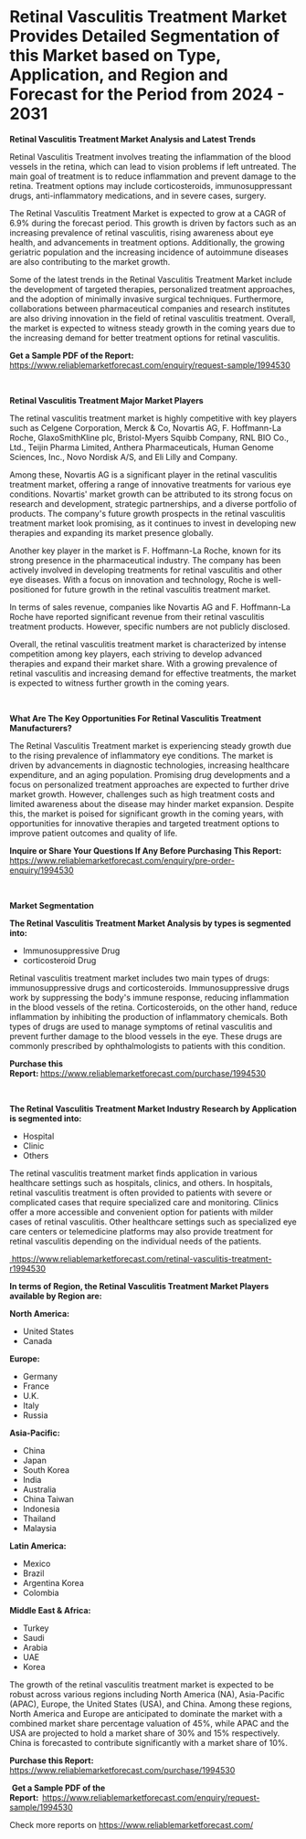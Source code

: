 <p><h1>Retinal Vasculitis Treatment Market Provides Detailed Segmentation of this Market based on Type, Application, and Region and Forecast for the Period from 2024 - 2031</h1></p><p><strong>Retinal Vasculitis Treatment Market Analysis and Latest Trends</strong></p>
<p><p>Retinal Vasculitis Treatment involves treating the inflammation of the blood vessels in the retina, which can lead to vision problems if left untreated. The main goal of treatment is to reduce inflammation and prevent damage to the retina. Treatment options may include corticosteroids, immunosuppressant drugs, anti-inflammatory medications, and in severe cases, surgery.</p><p>The Retinal Vasculitis Treatment Market is expected to grow at a CAGR of 6.9% during the forecast period. This growth is driven by factors such as an increasing prevalence of retinal vasculitis, rising awareness about eye health, and advancements in treatment options. Additionally, the growing geriatric population and the increasing incidence of autoimmune diseases are also contributing to the market growth.</p><p>Some of the latest trends in the Retinal Vasculitis Treatment Market include the development of targeted therapies, personalized treatment approaches, and the adoption of minimally invasive surgical techniques. Furthermore, collaborations between pharmaceutical companies and research institutes are also driving innovation in the field of retinal vasculitis treatment. Overall, the market is expected to witness steady growth in the coming years due to the increasing demand for better treatment options for retinal vasculitis.</p></p>
<p><strong>Get a Sample PDF of the Report:&nbsp;</strong> <a href="https://www.reliablemarketforecast.com/enquiry/request-sample/1994530">https://www.reliablemarketforecast.com/enquiry/request-sample/1994530</a></p>
<p>&nbsp;</p>
<p><strong>Retinal Vasculitis Treatment Major Market Players</strong></p>
<p><p>The retinal vasculitis treatment market is highly competitive with key players such as Celgene Corporation, Merck & Co, Novartis AG, F. Hoffmann-La Roche, GlaxoSmithKline plc, Bristol-Myers Squibb Company, RNL BIO Co., Ltd., Teijin Pharma Limited, Anthera Pharmaceuticals, Human Genome Sciences, Inc., Novo Nordisk A/S, and Eli Lilly and Company.</p><p>Among these, Novartis AG is a significant player in the retinal vasculitis treatment market, offering a range of innovative treatments for various eye conditions. Novartis' market growth can be attributed to its strong focus on research and development, strategic partnerships, and a diverse portfolio of products. The company's future growth prospects in the retinal vasculitis treatment market look promising, as it continues to invest in developing new therapies and expanding its market presence globally.</p><p>Another key player in the market is F. Hoffmann-La Roche, known for its strong presence in the pharmaceutical industry. The company has been actively involved in developing treatments for retinal vasculitis and other eye diseases. With a focus on innovation and technology, Roche is well-positioned for future growth in the retinal vasculitis treatment market.</p><p>In terms of sales revenue, companies like Novartis AG and F. Hoffmann-La Roche have reported significant revenue from their retinal vasculitis treatment products. However, specific numbers are not publicly disclosed.</p><p>Overall, the retinal vasculitis treatment market is characterized by intense competition among key players, each striving to develop advanced therapies and expand their market share. With a growing prevalence of retinal vasculitis and increasing demand for effective treatments, the market is expected to witness further growth in the coming years.</p></p>
<p>&nbsp;</p>
<p><strong>What Are The Key Opportunities For Retinal Vasculitis Treatment Manufacturers?</strong></p>
<p><p>The Retinal Vasculitis Treatment market is experiencing steady growth due to the rising prevalence of inflammatory eye conditions. The market is driven by advancements in diagnostic technologies, increasing healthcare expenditure, and an aging population. Promising drug developments and a focus on personalized treatment approaches are expected to further drive market growth. However, challenges such as high treatment costs and limited awareness about the disease may hinder market expansion. Despite this, the market is poised for significant growth in the coming years, with opportunities for innovative therapies and targeted treatment options to improve patient outcomes and quality of life.</p></p>
<p><strong>Inquire or Share Your Questions If Any Before Purchasing This Report:</strong> <a href="https://www.reliablemarketforecast.com/enquiry/pre-order-enquiry/1994530">https://www.reliablemarketforecast.com/enquiry/pre-order-enquiry/1994530</a></p>
<p>&nbsp;</p>
<p><strong>Market Segmentation</strong></p>
<p><strong>The Retinal Vasculitis Treatment Market Analysis by types is segmented into:</strong></p>
<p><ul><li>Immunosuppressive Drug</li><li>corticosteroid Drug</li></ul></p>
<p><p>Retinal vasculitis treatment market includes two main types of drugs: immunosuppressive drugs and corticosteroids. Immunosuppressive drugs work by suppressing the body's immune response, reducing inflammation in the blood vessels of the retina. Corticosteroids, on the other hand, reduce inflammation by inhibiting the production of inflammatory chemicals. Both types of drugs are used to manage symptoms of retinal vasculitis and prevent further damage to the blood vessels in the eye. These drugs are commonly prescribed by ophthalmologists to patients with this condition.</p></p>
<p><strong>Purchase this Report:&nbsp;</strong><a href="https://www.reliablemarketforecast.com/purchase/1994530">https://www.reliablemarketforecast.com/purchase/1994530</a></p>
<p>&nbsp;</p>
<p><strong>The Retinal Vasculitis Treatment Market Industry Research by Application is segmented into:</strong></p>
<p><ul><li>Hospital</li><li>Clinic</li><li>Others</li></ul></p>
<p><p>The retinal vasculitis treatment market finds application in various healthcare settings such as hospitals, clinics, and others. In hospitals, retinal vasculitis treatment is often provided to patients with severe or complicated cases that require specialized care and monitoring. Clinics offer a more accessible and convenient option for patients with milder cases of retinal vasculitis. Other healthcare settings such as specialized eye care centers or telemedicine platforms may also provide treatment for retinal vasculitis depending on the individual needs of the patients.</p></p>
<p><a href="https://www.reliablemarketforecast.com/retinal-vasculitis-treatment-r1994530">&nbsp;https://www.reliablemarketforecast.com/retinal-vasculitis-treatment-r1994530</a></p>
<p><strong>In terms of Region, the Retinal Vasculitis Treatment Market Players available by Region are:</strong></p>
<p>
    <p> <strong> North America: </strong>
        <ul>
            <li>United States</li>
            <li>Canada</li>
        </ul>
        </p> 
    <p> <strong> Europe: </strong>
        <ul>
            <li>Germany</li>
            <li>France</li>
            <li>U.K.</li>
            <li>Italy</li>
            <li>Russia</li>
        </ul>
        </p> 
    <p> <strong> Asia-Pacific: </strong>
        <ul>
            <li>China</li>
            <li>Japan</li>
            <li>South Korea</li>
            <li>India</li>
            <li>Australia</li>
            <li>China Taiwan</li>
            <li>Indonesia</li>
            <li>Thailand</li>
            <li>Malaysia</li>
        </ul>
        </p> 
    <p> <strong> Latin America: </strong>
        <ul>
            <li>Mexico</li>
            <li>Brazil</li>
            <li>Argentina Korea</li>
            <li>Colombia</li>
        </ul>
        </p> 
    <p> <strong> Middle East & Africa: </strong>
        <ul>
            <li>Turkey</li>
            <li>Saudi</li>
            <li>Arabia</li>
            <li>UAE</li>
            <li>Korea</li>
        </ul>
    </p>
    </p>
<p><p>The growth of the retinal vasculitis treatment market is expected to be robust across various regions including North America (NA), Asia-Pacific (APAC), Europe, the United States (USA), and China. Among these regions, North America and Europe are anticipated to dominate the market with a combined market share percentage valuation of 45%, while APAC and the USA are projected to hold a market share of 30% and 15% respectively. China is forecasted to contribute significantly with a market share of 10%.</p></p>
<p><strong>Purchase this Report: </strong><a href="https://www.reliablemarketforecast.com/purchase/1994530">https://www.reliablemarketforecast.com/purchase/1994530</a></p>
<p>&nbsp;<strong>Get a Sample PDF of the Report:&nbsp;&nbsp;</strong><a href="https://www.reliablemarketforecast.com/enquiry/request-sample/1994530">https://www.reliablemarketforecast.com/enquiry/request-sample/1994530</a></p>
<p><strong></strong></p>
<p>Check more reports on <a href="https://www.reliablemarketforecast.com/">https://www.reliablemarketforecast.com/</a></p>